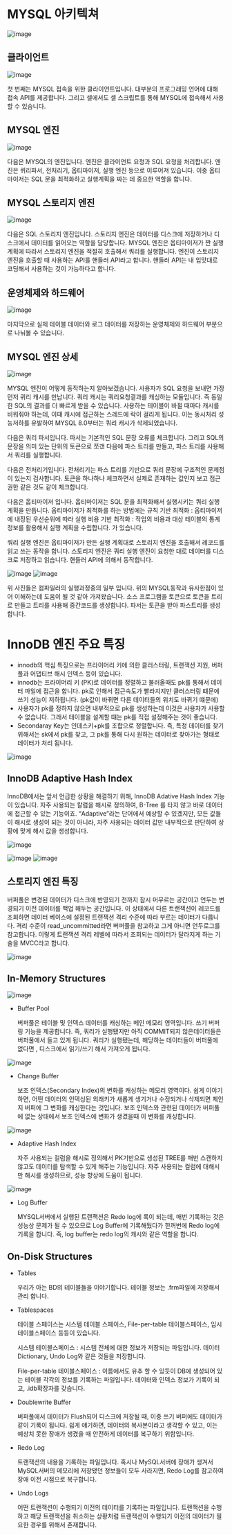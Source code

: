# MYSQL 아키텍쳐

![image](https://github.com/user-attachments/assets/86695480-03bc-47b9-9d07-2ddcb047f110)
## 클라이언트
![image](https://github.com/user-attachments/assets/40313ffc-5834-40f8-afec-954b25eb9fe1)

첫 번째는 MYSQL 접속을 위한 클라이언트입니다. 대부분의 프로그래밍 언어에 대해 접속 API를 제공합니다. 그리고 셀에서도 셀 스크립트를 통해 MYSQL에 접속해서 사용할 수 있습니다.
## MYSQL 엔진
![image](https://github.com/user-attachments/assets/59e08cca-2525-4d50-bb7e-cda1eab8706b)

다음은 MYSQL의 엔진입니다. 엔진은 클라이언트 요청과 SQL 요청을 처리합니다. 엔진은 퀴리파서, 전처리기, 옵티마이저, 실행 엔진 등으로 이루어져 있습니다. 이중 옵티마이저는 SQL 문을 최적화하고 실행계획을 짜는 데 중요한 역할을 합니다.
## MYSQL 스토리지 엔진
![image](https://github.com/user-attachments/assets/743f342d-4660-425c-b93e-dcd0eb24b764)

다음은 SQL 스토리지 엔진입니다. 스토리지 엔진은 데이터를 디스크에 저장하거나 디스크에서 데이터를 읽어오는 역할을 담당합니다. MYSQL 엔진은 옵티마이저가 짠 실행계획에 따라서 스토리지 엔진을 적절히 호출해서 쿼리를 실행합니다. 엔진이 스토리지 엔진을 호출할 때 사용하는  API를 핸들러 API라고 합니다. 핸들러 API는 내 입맛대로 코딩해서 사용하는 것이 가능하다고 합니다.
## 운영체제와 하드웨어
![image](https://github.com/user-attachments/assets/31b9ac40-0e0d-4bc8-a60f-8e57f2af3f32)

마지막으로 실제 테이블 데이터와 로그 데이터를 저장하는 운영체제와 하드웨어 부분으로 나눠볼 수 있습니다.
## MYSQL 엔진 상세
![image](https://github.com/user-attachments/assets/d2ede37d-8c81-4611-a14e-230efd4060dc)

MYSQL 엔진이 어떻게 동작하는지 알아보겠습니다. 사용자가 SQL 요청을 보내면 가장 먼저 퀴리 캐시를 만납니다. 쿼리 캐시는 쿼리요청결과를 캐싱하는 모듈입니다. 즉 동일한 SQL의 결과를 더 빠르게 받을 수 있습니다. 사용하는 테이블이 바뀔 때마다 캐시를 비워줘야 하는데, 이때 캐시에 접근하는 스레드에 락이 걸리게 됩니다. 이는 동시처리 성능저하를 유발하여 MYSQL 8.0부터는 쿼리 캐시가 삭제되었습니다.

다음은 쿼리 파서입니다. 파서는 기본적인 SQL 문장 오류를 체크합니다. 그리고 SQL의 문장을 의미 있는 단위의 토큰으로 쪼갠 다음에 파스 트리를 만들고, 파스 트리를 사용해서 쿼리를 실행합니다.

다음은 전처리기입니다. 전처리기는 파스 트리를 기반으로 쿼리 문장에 구조적인 문제점이 있는지 검사합니다. 토큰을 하나하나 체크하면서 실제로 존재하는 값인지 보고 접근권한 같은 것도 같이 체크합니다.

다음은 옵티마이저 입니다. 옵티마이저는 SQL 문을 최적화해서 실행시키는 쿼리 실행 계획을 만듭니다. 옵티마이저가 최적화를 하는 방법에는
규칙 기반 최적화 : 옵티마이저에 내장된 우선순위에 따라 실행
비용 기반 최적화 : 작업의 비용과 대상 테이블의 통계 정보를 활용해서 실행 계획을 수립합니다.
가 있습니다.

쿼리 실행 엔진은 옵티마이저가 만든 실행 계획대로 스토리지 엔진을 호출해서 레코드를 읽고 쓰는 동작을 합니다.
스토리지 엔진은 쿼리 실행 엔진이 요청한 대로 데이터를 디스크로 저장하고 읽습니다.
핸들러 API에 의해서 동작합니다.

![image](https://github.com/user-attachments/assets/a3a155f3-6a4e-408e-a448-7b2db666b7b2)
![image](https://github.com/user-attachments/assets/995bcac4-5cff-44ec-aae7-805c01b6f1a0)

위 사진들은 컴파일러의 실행과정중의 일부 입니다. 위의 MYSQL동작과 유사한점이 있어 이해하는데 도움이 될 것 같아 가져왔습니다. 소스 프로그램을 토큰으로 토큰을 트리로 만들고 트리를 사용해 중간코드를 생성합니다. 파서는 토큰을 받아 파스트리를 생성합니다.


# InnoDB 엔진 주요 특징
- innodb의 핵심 특징으로는 프라이머리 키에 의한 클러스터링, 트랜잭션 지원, 버퍼풀과 어댑티브 해시 인덱스 등이 있습니다.
- innodb는 프라이머리 키 (PK)로 데이터를 정렬하고 불러올때도 pk를 통해서 데이터 파일에 접근을 합니다. pk로 인해서 접근속도가 빨라지지만 클러스터링 떄문에 쓰기 성능이 저하됩니다. (pk값이 바뀌면 다른 데이터들의 위치도 바뀌기 떄문에)
- 사용자가 pk를 정하지 않으면 내부적으로 pk를 생성하는데 이것은 사용자가 사용할 수 없습니다. 그래서 테이블을 설계할 떄는 pk를 직접 설정해주는 것이 좋습니다.
- Secondaray Key는 인데스키+pk를 조합으로 정렬합니다. 즉, 특정 데이터를 찾기 위해서는 sk에서 pk를 찾고, 그 pk를 통해 다시 원하는 데이터로 찾아가는 형태로 데이터가 처리 됩니다.


![image](https://github.com/user-attachments/assets/7cba5a57-aa7c-47c0-abaf-be59bffa4c2d)
## InnoDB Adaptive Hash Index
InnoDB에서는 앞서 언급한 상황을 해결하기 위해, InnoDB Adative Hash Index 기능이 있습니다. 자주 사용되는 칼럼을 해시로 정의하여, B-Tree 를 타지 않고 바로 데이터에 접근할 수 있는 기능이죠. “Adaptive”라는 단어에서 예상할 수 있겠지만, 모든 값들이 해시로 생성이 되는 것이 아니라, 자주 사용되는 데이터 값만 내부적으로 판단하여 상황에 맞게 해시 값을 생성합니다.

![image](https://github.com/user-attachments/assets/4b12c38f-81c2-41f2-8aee-c6fd61f7896a)

![image](https://github.com/user-attachments/assets/ab439605-e12d-4012-91d1-e8596a2eda42)
![image](https://github.com/user-attachments/assets/79ed3ef5-aa4e-4378-8a54-69bb2aaef9b9)
## 스토리지 엔진 특징
버퍼풀은 변경된 데이터가 디스크에 반영되기 전까지 잠시 머무르는 공간이고 언두는 변경되기 이전 데이터를 백업 해두는 공간입니다.
이 상태에서 다른 트랜잭션이 레코드를 조회하면 데이터 베이스에 설정된 트랜잭션 격리 수준에 따라 부르는 데이터가 다릅니다. 격리 수준이 read_uncommitted라면 버퍼풀을 참고하고 그게 아니면 언두로그를 참고합니다. 이렇게 트랜잭션 격리 레벨에 따라서 조회되는 데이터가 달라지게 하는 기술을 MVCC라고 합니다.

![image](https://github.com/user-attachments/assets/b6337bef-c26e-4eb7-adb4-5172a2fd1760)
## In-Memory Structures
![image](https://github.com/user-attachments/assets/35c0d040-8791-4c16-bbc2-eb0cb9130d14)
   
- Buffer Pool

   버퍼풀은 테이블 및 인덱스 데이터를 캐싱하는 메인 메모리 영역입니다. 쓰기 버퍼링 기능을 제공합니다. 즉, 쿼리가 실행됐지만 아직 COMMIT되지 않은데이터들은 버퍼풀에서 들고 있게 됩니다. 쿼리가 실행됐는데, 해당하는 데이터들이 버퍼풀에 없다면 , 디스크에서 읽기/쓰기 해서 가져오게 됩니다.
  
![image](https://github.com/user-attachments/assets/c4a96b73-23f0-4b82-a581-308340178695)

- Change Buffer
 
   보조 인덱스(Secondary Index)의 변화를 캐싱하는 메모리 영역이다. 쉽게 이야기 하면, 어떤 데이터의 인덱싱된 외래키가 새롭게 생기거나 수정되거나 삭제되면 체인지 버퍼에 그 변화를 캐싱한다는 것입니다. 보조 인덱스와 관련된 데이터가 버퍼풀에 없는 상태에서 보조 인덱스에 변화가 생겼을때 이 변화를 캐싱합니다.
  
 ![image](https://github.com/user-attachments/assets/f965bb19-099e-4bc5-ad8b-99130e7ba540)


- Adaptive Hash Index
 
  자주 사용되는 컬럼을 해시로 정의해서 PK기반으로 생성된 TREE를 매번 스캔하지 않고도 데이터를 탐색할 수 있게 해주는 기능입니다. 자주 사용되는 컬럼에 대해서만 해시를 생성하므로, 성능 향상에 도움이 됩니다.

![image](https://github.com/user-attachments/assets/260158da-29a3-4ad3-897c-e15f30357fa9)
  

- Log Buffer

   MYSQL서버에서 실행된 트랜잭션은 Redo log에 록이 되는데, 매번 기록하는 것은 성능상 문제가 될 수 있으므로 Log Buffer에 기록해뒀다가 한꺼번에 Redo log에 기록을 합니다. 즉, log buffer는 redo log의 캐시와 같은 역할을 합니다.
  
## On-Disk Structures
- Tables

   우리가 아는 BD의 테이블들을 이야기합니다. 테이블 정보는 .frm파일에 저장해서 관리 합니다.
  
-  Tablespaces


   테이블 스페이스는 시스템 테이블 스페이스, File-per-table 테이블스페이스, 임시 테이블스페이스 등등이 있습니다.

   시스템 테이블스페이스 : 시스템 전체에 대한 정보가 저장되는 파일입니다. 데이터 Dictionary, Undo Log와 같은 것들을 저장합니다.

   File-per-table 테이블스페이스 : 이름에서도 유추 할 수 있듯이 DB에 생성되어 있는 테이블 각각의 정보를 기록하는 파일입니다. 데이터와 인덱스 정보가 기록이 되고, .idb확장자를 갖습니다.
-   Doublewrite Buffer

    버퍼풀에서 데이터가 Flush되어 디스크에 저장될 때, 이중 쓰기 버퍼에도 데이터가 같이 기록이 됩니다.
    쉽게 얘기하면, 데이터의 복사본이라고 생각할 수 있고, 이는 예상치 못한 장애가 생겼을 때 안전하게 데이터를 복구하기 위함입니다.


- Redo Log

    트랜잭션의 내용을 기록하는 파일입니다.
    혹시나 MySQL서버에 장애가 생겨서 MySQL서버의 메모리에 저장됐던 정보들이 모두 사라지면, Redo Log를 참고하여 장애 이전 시점으로 복구합니다.


- Undo Logs

    어떤 트랜잭션이 수행되기 이전의 데이터를 기록하는 파일입니다.
    트랜잭션을 수행하고 해당 트랜잭션을 취소하는 상황처럼 트랜잭션이 수행되기 이전의 데이터가 필요한 경우를 위해서 존재합니다.
